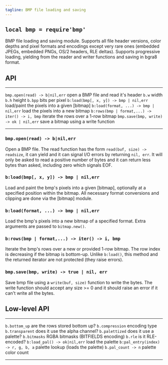 ```yaml
---
tagline: BMP file loading and saving
---
```


## `local bmp = require'bmp'`

BMP file loading and saving module. Supports all file header versions,
color depths and pixel formats and encodings except very rare ones
(embedded JPEGs, embedded PNGs, OS/2 headers, RLE deltas). Supports
progressive loading, yielding from the reader and writer functions
and saving in bgra8 format.

## API

---------------------------------------------------- ----------------------------------------------------
`bmp.open(read) -> b|nil,err`                        open a BMP file and read it's header
`b.w`                                                width
`b.h`                                                height
`b.bpp`                                              bits per pixel
`b:load(bmp[, x, y]) -> bmp | nil,err`               load/paint the pixels into a given [bitmap]
`b:load(format, ...) -> bmp | nil,err`               load the pixels into a new bitmap
`b:rows(bmp | format,...) -> iter() -> i, bmp`       iterate the rows over a 1-row bitmap
`bmp.save(bmp, write) -> ok | nil,err`               save a bitmap using a write function
---------------------------------------------------- ----------------------------------------------------

### `bmp.open(read) -> b|nil,err`

Open a BMP file. The read function has the form `read(buf, size) -> readsize`,
it can yield and it can signal I/O errors by returning `nil, err`. It will
only be asked to read a positive number of bytes and it can return less bytes
than asked, including zero which signals EOF.

### `b:load(bmp[, x, y]) -> bmp | nil,err`

Load and paint the bmp's pixels into a given [bitmap], optionally at a specified
position within the bitmap. All necessary format conversions and clipping
are done via the [bitmap] module.

### `b:load(format, ...) -> bmp | nil,err`

Load the bmp's pixels into a new bitmap of a specified format.
Extra arguments are passed to `bitmap.new()`.

### `b:rows(bmp | format,...) -> iter() -> i, bmp`

Iterate the bmp's rows over a new or provided 1-row bitmap. The row index
is decreasing if the bitmap is bottom-up. Unlike `b:load()`, this method
and the returned iterator are not protected (they raise errors).

### `bmp.save(bmp, write) -> true | nil, err`

Save bmp file using a `write(buf, size)` function to write the bytes.
The write function should accept any size >= 0 and it should raise an error
if it can't write all the bytes.


## Low-level API

--------------------------------------- ---------------------------------------
`b.bottom_up`                           are the rows stored bottom up?
`b.compression`                         encoding type
`b.transparent`                         does it use the alpha channel?
`b.palettized`                          does it use a palette?
`b.bitmasks`                            RGBA bitmasks (BITFIELDS encoding)
`b.rle`                                 is it RLE-encoded?
`b:load_pal() -> ok|nil,err`            load the palette
`b:pal_entry(index) -> r, g, b, a`      palette lookup (loads the palette)
`b.pal_count -> n`                      palette color count
--------------------------------------- ---------------------------------------
